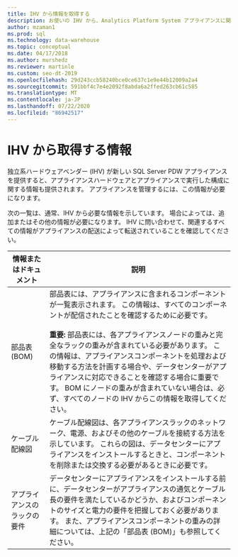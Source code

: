 ```yaml
---
title: IHV から情報を取得する
description: お使いの IHV から、Analytics Platform System アプライアンスに関する情報を入手します。
author: mzaman1
ms.prod: sql
ms.technology: data-warehouse
ms.topic: conceptual
ms.date: 04/17/2018
ms.author: murshedz
ms.reviewer: martinle
ms.custom: seo-dt-2019
ms.openlocfilehash: 29d243ccb58240bce0ce637c1e9e44b12009a2a4
ms.sourcegitcommit: 591bbf4c7e4e2092f8abda6a2ffed263cb61c585
ms.translationtype: MT
ms.contentlocale: ja-JP
ms.lasthandoff: 07/22/2020
ms.locfileid: "86942517"
---
```

# <a name="information-to-obtain-from-your-ihv"></a>IHV から取得する情報
独立系ハードウェアベンダー (IHV) が新しい SQL Server PDW アプライアンスを提供すると、アプライアンスハードウェアとアプライアンスで実行した構成に関する情報も提供されます。 アプライアンスを管理するには、この情報が必要になります。  
  
次の一覧は、通常、IHV から必要な情報を示しています。 場合によっては、追加またはその他の情報が必要になります。 IHV に問い合わせて、関連するすべての情報がアプライアンスの配送によって転送されていることを確認してください。  
  
|情報またはドキュメント|説明|
|-|-|
|部品表 (BOM)|部品表には、アプライアンスに含まれるコンポーネントが一覧表示されます。 この情報は、すべてのコンポーネントが配信されたことを確認するために必要です。<br /><br />**重要:** 部品表には、各アプライアンスノードの重みと完全なラックの重みが含まれている必要があります。 この情報は、アプライアンスコンポーネントを処理および移動する方法を計画する場合や、データセンターがアプライアンスに対応できることを確認する場合に重要です。 BOM にノードの重みが含まれていない場合は、必ず、すべてのノードの IHV からこの情報を取得してください。|  
|ケーブル配線図|ケーブル配線図は、各アプライアンスラックのネットワーク、電源、およびその他のケーブルを接続する方法を示しています。 これらの図は、データセンターにアプライアンスをインストールするときと、コンポーネントを削除または交換する必要があるときに必要です。|  
|アプライアンスのラックの要件|データセンターにアプライアンスをインストールする前に、データセンターがアプライアンスの通気とケーブル長の要件を満たしているかどうか、およびコンポーネントのサイズと電力の要件を把握しておく必要があります。 また、アプライアンスコンポーネントの重みの詳細については、上記の「部品表 (BOM)」も参照してください。|  
  
